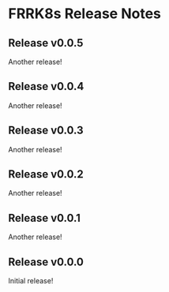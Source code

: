 # FRRK8s Release Notes

## Release v0.0.5

Another release!

## Release v0.0.4

Another release!

## Release v0.0.3

Another release!

## Release v0.0.2

Another release!

## Release v0.0.1

Another release!

## Release v0.0.0

Initial release!
